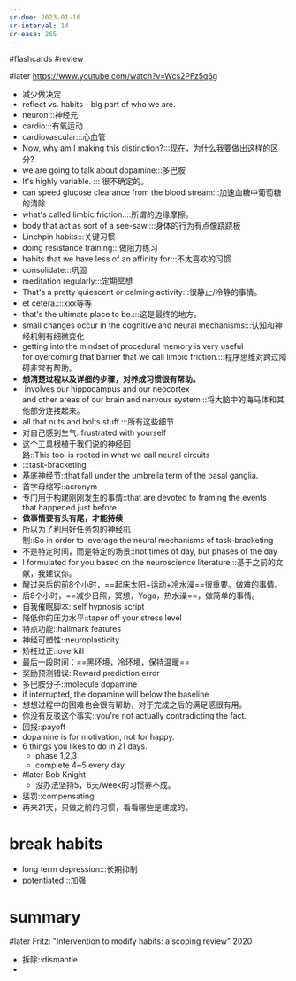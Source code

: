 ```yaml
---
sr-due: 2023-01-16
sr-interval: 14
sr-ease: 265
---
```


#flashcards 
#review

#later https://www.youtube.com/watch?v=Wcs2PFz5q6g
- 减少做决定
- reflect  vs. habits - big part of who we are.
- neuron:::神经元 <!--SR:!2023-01-22,17,245!2023-01-17,13,245-->
- cardio:::有氧运动 <!--SR:!2023-01-12,10,250!2023-01-10,8,225-->
- cardiovascular:::心血管 <!--SR:!2023-01-07,5,210!2023-01-09,4,185-->
- Now, why am I making this distinction?:::现在，为什么我要做出这样的区分? <!--SR:!2023-01-14,12,250!2023-01-09,7,225-->
- we are going to talk about dopamine:::多巴胺 <!--SR:!2023-01-13,11,250!2023-01-10,8,250-->
- It's highly variable. ::: 很不确定的。 <!--SR:!2023-01-05,6,245!2023-01-06,4,205-->
- can speed glucose clearance from the blood stream:::加速血糖中葡萄糖的清除 <!--SR:!2023-01-11,9,230!2023-01-11,9,225-->
- what's called limbic friction.:::所谓的边缘摩擦。 <!--SR:!2023-01-14,12,250!2023-01-07,5,205-->
- body that act as sort of a see-saw.:::身体的行为有点像跷跷板 <!--SR:!2023-01-18,14,245!2023-01-09,7,225-->
- Linchpin habits:::关键习惯 <!--SR:!2023-01-18,14,245!2023-01-05,2,185-->
- doing resistance training:::做阻力练习 <!--SR:!2023-01-10,8,250!2023-01-09,7,225-->
- habits that we have less of an affinity for:::不太喜欢的习惯 <!--SR:!2023-01-14,12,250!2023-01-05,2,165-->
- consolidate:::巩固 <!--SR:!2023-01-14,12,250!2023-01-15,13,265-->
- meditation regularly:::定期冥想 <!--SR:!2023-01-08,8,265!2023-01-07,5,225-->
- That's a pretty quiescent or calming activity:::很静止/冷静的事情。 <!--SR:!2023-01-16,12,245!2023-01-15,12,245-->
- et cetera.:::xxx等等 <!--SR:!2023-01-13,11,245!2023-01-10,8,225-->
- that's the ultimate place to be.:::这是最终的地方。 <!--SR:!2023-01-10,6,230!2023-01-07,5,225-->
- small changes occur in the cognitive and neural mechanisms:::认知和神经机制有细微变化 <!--SR:!2023-01-15,12,245!2023-01-06,4,205-->
- getting into the mindset of procedural memory is very useful for overcoming that barrier that we call limbic friction.:::程序思维对跨过障碍非常有帮助。 <!--SR:!2023-01-13,11,250!2023-01-15,12,245-->
- **想清楚过程以及详细的步骤，对养成习惯很有帮助。**
-  involves our hippocampus and our neocortex and other areas of our brain and nervous system:::将大脑中的海马体和其他部分连接起来。 <!--SR:!2023-01-08,6,210!2023-01-06,4,185-->
- all that nuts and bolts stuff.:::所有这些细节 <!--SR:!2023-01-15,13,265!2023-01-06,4,185-->
- 对自己感到生气::frustrated with yourself <!--SR:!2023-01-08,6,192-->
- 这个工具根植于我们说的神经回路::This tool is rooted in what we call neural circuits <!--SR:!2023-01-13,10,232-->
- :::task-bracketing <!--SR:!2023-01-07,8,252!2023-01-16,12,232-->
- 基底神经节::that fall under the umbrella term of the basal ganglia. <!--SR:!2023-01-06,1,172-->
- 首字母缩写::acronym <!--SR:!2023-01-07,2,152-->
- 专门用于构建刚刚发生的事情::that are devoted to framing the events that happened just before <!--SR:!2023-01-07,5,192-->
- **做事情要有头有尾，才能持续**
- 所以为了利用好任务包的神经机制::So in order to leverage the neural mechanisms of task-bracketing <!--SR:!2023-01-07,5,212-->
- 不是特定时间，而是特定的场景::not times of day, but phases of the day <!--SR:!2023-01-20,15,232-->
- I formulated for you based on the neuroscience literature,::基于之前的文献，我建议你。 <!--SR:!2023-01-17,13,232-->
- 醒过来后的前8个小时，==起床太阳+运动+冷水澡==很重要。做难的事情。
- 后8个小时，==减少日照，冥想，Yoga，热水澡==，做简单的事情。
- 自我催眠脚本::self hypnosis script <!--SR:!2023-01-05,3,172-->
- 降低你的压力水平::taper off your stress level <!--SR:!2023-01-07,5,192-->
- 特点功能::hallmark features <!--SR:!2023-01-06,1,130-->
- 神经可塑性::neuroplasticity <!--SR:!2023-01-09,4,192-->
- 矫枉过正::overkill <!--SR:!2023-01-14,12,232-->
- 最后一段时间：==黑环境，冷环境，保持温暖==
- 奖励预测错误::Reward prediction error <!--SR:!2023-01-18,14,232-->
- 多巴胺分子::molecule dopamine <!--SR:!2023-01-09,4,192-->
- if interrupted, the dopamine will below the baseline
- 想想过程中的困难也会很有帮助，对于完成之后的满足感很有用。
- 你没有反驳这个事实::you're not actually contradicting the fact. <!--SR:!2023-01-09,4,187-->
- 回报::payoff <!--SR:!2023-01-07,5,207-->
- dopamine is for motivation, not for happy.
- 6 things you likes to do in 21 days.
	- phase 1,2,3
	- complete 4~5 every day.
- #later Bob Knight
	- 没办法坚持5，6天/week的习惯养不成。
- 惩罚::compensating <!--SR:!2023-01-06,1,187-->
- 再来21天，只做之前的习惯，看看哪些是建成的。
# break habits
- long term depression:::长期抑制 <!--SR:!2023-01-10,8,227!2023-01-09,7,227-->
- potentiated:::加强 <!--SR:!2023-01-08,6,207!2023-01-05,2,207-->

# summary
#later Fritz: "Intervention to modify habits: a scoping review"      2020


- 拆除::dismantle <!--SR:!2023-01-05,2,167-->
- 


